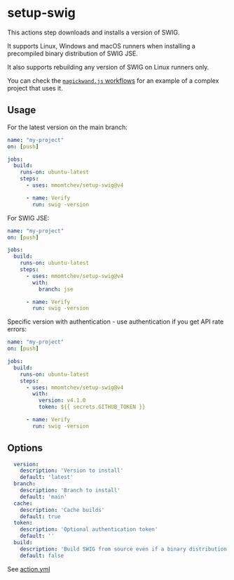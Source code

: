 # setup-swig

This actions step downloads and installs a version of SWIG.

It supports Linux, Windows and macOS runners when installing a precompiled binary distribution of SWIG JSE.

It also supports rebuilding any version of SWIG on Linux runners only.

You can check the [`magickwand.js` workflows](https://github.com/mmomtchev/magickwand.js/tree/main/.github/workflows) for an example of a complex project that uses it.

## Usage

For the latest version on the main branch:

```yaml
name: "my-project"
on: [push]

jobs:
  build:
    runs-on: ubuntu-latest
    steps:
      - uses: mmomtchev/setup-swig@v4

      - name: Verify
        run: swig -version
```

For SWIG JSE:

```yaml
name: "my-project"
on: [push]

jobs:
  build:
    runs-on: ubuntu-latest
    steps:
      - uses: mmomtchev/setup-swig@v4
        with:
          branch: jse

      - name: Verify
        run: swig -version
```

Specific version with authentication - use authentication if you get API rate errors:

```yaml
name: "my-project"
on: [push]

jobs:
  build:
    runs-on: ubuntu-latest
    steps:
      - uses: mmomtchev/setup-swig@v4
        with:
          version: v4.1.0
          token: ${{ secrets.GITHUB_TOKEN }}

      - name: Verify
        run: swig -version
```



## Options

```yaml
  version:
    description: 'Version to install'
    default: 'latest'
  branch:
    description: 'Branch to install'
    default: 'main'
  cache:
    description: 'Cache builds'
    default: true
  token:
    description: 'Optional authentication token'
    default: ''
  build:
    description: 'Build SWIG from source even if a binary distribution is available'
    default: false
```

See [action.yml](action.yml)
